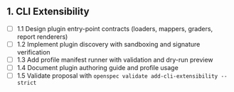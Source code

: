 ## 1. CLI Extensibility
- [ ] 1.1 Design plugin entry-point contracts (loaders, mappers, graders, report renderers)
- [ ] 1.2 Implement plugin discovery with sandboxing and signature verification
- [ ] 1.3 Add profile manifest runner with validation and dry-run preview
- [ ] 1.4 Document plugin authoring guide and profile usage
- [ ] 1.5 Validate proposal with `openspec validate add-cli-extensibility --strict`
